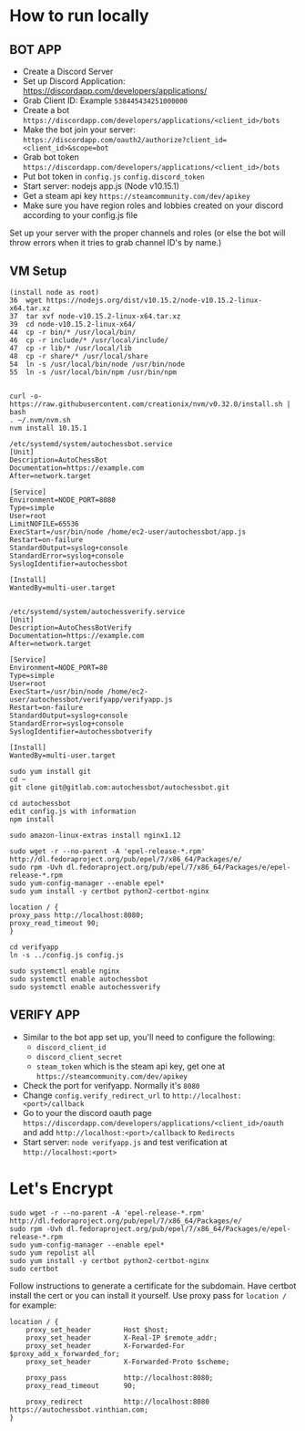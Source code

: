 How to run locally
==================
## BOT APP

- Create a Discord Server
- Set up Discord Application: https://discordapp.com/developers/applications/
- Grab Client ID: Example `538445434251000000`
- Create a bot `https://discordapp.com/developers/applications/<client_id>/bots`
- Make the bot join your server: `https://discordapp.com/oauth2/authorize?client_id=<client_id>&scope=bot`
- Grab bot token `https://discordapp.com/developers/applications/<client_id>/bots`
- Put bot token in `config.js` `config.discord_token`
- Start server: nodejs app.js (Node v10.15.1)
- Get a steam api key `https://steamcommunity.com/dev/apikey`
- Make sure you have region roles and lobbies created on your discord according to your config.js file

Set up your server with the proper channels and roles (or else the bot will throw errors when it tries to grab channel ID's by name.)

## VM Setup
```
(install node as root)
36  wget https://nodejs.org/dist/v10.15.2/node-v10.15.2-linux-x64.tar.xz
37  tar xvf node-v10.15.2-linux-x64.tar.xz
39  cd node-v10.15.2-linux-x64/
44  cp -r bin/* /usr/local/bin/
46  cp -r include/* /usr/local/include/
47  cp -r lib/* /usr/local/lib
48  cp -r share/* /usr/local/share
54  ln -s /usr/local/bin/node /usr/bin/node
55  ln -s /usr/local/bin/npm /usr/bin/npm


curl -o- https://raw.githubusercontent.com/creationix/nvm/v0.32.0/install.sh | bash
. ~/.nvm/nvm.sh
nvm install 10.15.1

/etc/systemd/system/autochessbot.service
[Unit]
Description=AutoChessBot
Documentation=https://example.com
After=network.target

[Service]
Environment=NODE_PORT=8080
Type=simple
User=root
LimitNOFILE=65536
ExecStart=/usr/bin/node /home/ec2-user/autochessbot/app.js
Restart=on-failure
StandardOutput=syslog+console
StandardError=syslog+console
SyslogIdentifier=autochessbot

[Install]
WantedBy=multi-user.target


/etc/systemd/system/autochessverify.service
[Unit]
Description=AutoChessBotVerify
Documentation=https://example.com
After=network.target

[Service]
Environment=NODE_PORT=80
Type=simple
User=root
ExecStart=/usr/bin/node /home/ec2-user/autochessbot/verifyapp/verifyapp.js
Restart=on-failure
StandardOutput=syslog+console
StandardError=syslog+console
SyslogIdentifier=autochessbotverify

[Install]
WantedBy=multi-user.target

sudo yum install git
cd ~
git clone git@gitlab.com:autochessbot/autochessbot.git

cd autochessbot
edit config.js with information
npm install

sudo amazon-linux-extras install nginx1.12

sudo wget -r --no-parent -A 'epel-release-*.rpm' http://dl.fedoraproject.org/pub/epel/7/x86_64/Packages/e/
sudo rpm -Uvh dl.fedoraproject.org/pub/epel/7/x86_64/Packages/e/epel-release-*.rpm
sudo yum-config-manager --enable epel*
sudo yum install -y certbot python2-certbot-nginx

location / {
proxy_pass http://localhost:8080;
proxy_read_timeout 90;
}

cd verifyapp
ln -s ../config.js config.js

sudo systemctl enable nginx
sudo systemctl enable autochessbot
sudo systemctl enable autochessverify

```

## VERIFY APP

- Similar to the bot app set up, you'll need to configure the following:
  - `discord_client_id`
  - `discord_client_secret`
  - `steam_token` which is the steam api key, get one at `https://steamcommunity.com/dev/apikey`
- Check the port for verifyapp. Normally it's `8080`
- Change `config.verify_redirect_url` to `http://localhost:<port>/callback`
- Go to your the discord oauth page `https://discordapp.com/developers/applications/<client_id>/oauth` and add `http://localhost:<port>/callback` to `Redirects`
- Start server: `node verifyapp.js` and test verification at `http://localhost:<port>`

Let's Encrypt
=============
```
sudo wget -r --no-parent -A 'epel-release-*.rpm' http://dl.fedoraproject.org/pub/epel/7/x86_64/Packages/e/
sudo rpm -Uvh dl.fedoraproject.org/pub/epel/7/x86_64/Packages/e/epel-release-*.rpm
sudo yum-config-manager --enable epel*
sudo yum repolist all
sudo yum install -y certbot python2-certbot-nginx
sudo certbot
```
Follow instructions to generate a certificate for the subdomain. Have certbot install the cert or you can install it yourself.
Use proxy pass for `location /` for example:
```
location / {
    proxy_set_header        Host $host;
    proxy_set_header        X-Real-IP $remote_addr;
    proxy_set_header        X-Forwarded-For $proxy_add_x_forwarded_for;
    proxy_set_header        X-Forwarded-Proto $scheme;

    proxy_pass              http://localhost:8080;
    proxy_read_timeout      90;

    proxy_redirect          http://localhost:8080 https://autochessbot.vinthian.com;
}
```
